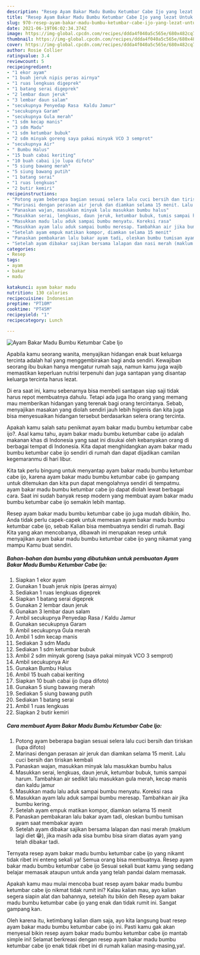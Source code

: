 ```yaml
---
description: "Resep Ayam Bakar Madu Bumbu Ketumbar Cabe Ijo yang lezat Untuk Jualan"
title: "Resep Ayam Bakar Madu Bumbu Ketumbar Cabe Ijo yang lezat Untuk Jualan"
slug: 970-resep-ayam-bakar-madu-bumbu-ketumbar-cabe-ijo-yang-lezat-untuk-jualan
date: 2021-06-19T06:02:34.374Z
image: https://img-global.cpcdn.com/recipes/ddda4f040a5c565e/680x482cq70/ayam-bakar-madu-bumbu-ketumbar-cabe-ijo-foto-resep-utama.jpg
thumbnail: https://img-global.cpcdn.com/recipes/ddda4f040a5c565e/680x482cq70/ayam-bakar-madu-bumbu-ketumbar-cabe-ijo-foto-resep-utama.jpg
cover: https://img-global.cpcdn.com/recipes/ddda4f040a5c565e/680x482cq70/ayam-bakar-madu-bumbu-ketumbar-cabe-ijo-foto-resep-utama.jpg
author: Rosie Collier
ratingvalue: 3.4
reviewcount: 5
recipeingredient:
- "1 ekor ayam"
- "1 buah jeruk nipis peras airnya"
- "1 ruas lengkuas digeprek"
- "1 batang serai digeprek"
- "2 lembar daun jeruk"
- "3 lembar daun salam"
- "secukupnya Penyedap Rasa  Kaldu Jamur"
- "secukupnya Garam"
- "secukupnya Gula merah"
- "1 sdm kecap manis"
- "3 sdm Madu"
- "1 sdm ketumbar bubuk"
- "2 sdm minyak goreng saya pakai minyak VCO 3 semprot"
- "secukupnya Air"
- " Bumbu Halus"
- "15 buah cabai keriting"
- "10 buah cabai ijo lupa difoto"
- "5 siung bawang merah"
- "5 siung bawang putih"
- "1 batang serai"
- "1 ruas lengkuas"
- "2 butir kemiri"
recipeinstructions:
- "Potong ayam beberapa bagian sesuai selera lalu cuci bersih dan tiriskan (lupa difoto)"
- "Marinasi dengan perasan air jeruk dan diamkan selama 15 menit. Lalu cuci bersih dan tiriskan kembali"
- "Panaskan wajan, masukkan minyak lalu masukkan bumbu halus"
- "Masukkan serai, lengkuas, daun jeruk, ketumbar bubuk, tumis sampai harum. Tambahkan air sedikit lalu masukkan gula merah, kecap manis dan kaldu jamur"
- "Masukkan madu lalu aduk sampai bumbu menyatu. Koreksi rasa"
- "Masukkan ayam lalu aduk sampai bumbu meresap. Tambahkan air jika bumbu kering."
- "Setelah ayam empuk matikan kompor, diamkan selama 15 menit"
- "Panaskan pembakaran lalu bakar ayam tadi, oleskan bumbu tumisan ayam saat membakar ayam"
- "Setelah ayam dibakar sajikan bersama lalapan dan nasi merah (maklum lagi diet 😁), jika masih ada sisa bumbu bisa siram diatas ayam yang telah dibakar tadi."
categories:
- Resep
tags:
- ayam
- bakar
- madu

katakunci: ayam bakar madu 
nutrition: 130 calories
recipecuisine: Indonesian
preptime: "PT10M"
cooktime: "PT45M"
recipeyield: "1"
recipecategory: Lunch

---
```



![Ayam Bakar Madu Bumbu Ketumbar Cabe Ijo](https://img-global.cpcdn.com/recipes/ddda4f040a5c565e/680x482cq70/ayam-bakar-madu-bumbu-ketumbar-cabe-ijo-foto-resep-utama.jpg)

Apabila kamu seorang wanita, menyajikan hidangan enak buat keluarga tercinta adalah hal yang menggembirakan bagi anda sendiri. Kewajiban seorang ibu bukan hanya mengatur rumah saja, namun kamu juga wajib memastikan keperluan nutrisi terpenuhi dan juga santapan yang disantap keluarga tercinta harus lezat.

Di era  saat ini, kamu sebenarnya bisa membeli santapan siap saji tidak harus repot membuatnya dahulu. Tetapi ada juga lho orang yang memang mau memberikan hidangan yang terenak bagi orang tercintanya. Sebab, menyajikan masakan yang diolah sendiri jauh lebih higienis dan kita juga bisa menyesuaikan hidangan tersebut berdasarkan selera orang tercinta. 



Apakah kamu salah satu penikmat ayam bakar madu bumbu ketumbar cabe ijo?. Asal kamu tahu, ayam bakar madu bumbu ketumbar cabe ijo adalah makanan khas di Indonesia yang saat ini disukai oleh kebanyakan orang di berbagai tempat di Indonesia. Kita dapat menghidangkan ayam bakar madu bumbu ketumbar cabe ijo sendiri di rumah dan dapat dijadikan camilan kegemaranmu di hari libur.

Kita tak perlu bingung untuk menyantap ayam bakar madu bumbu ketumbar cabe ijo, karena ayam bakar madu bumbu ketumbar cabe ijo gampang untuk ditemukan dan kita pun dapat mengolahnya sendiri di tempatmu. ayam bakar madu bumbu ketumbar cabe ijo dapat diolah lewat berbagai cara. Saat ini sudah banyak resep modern yang membuat ayam bakar madu bumbu ketumbar cabe ijo semakin lebih mantap.

Resep ayam bakar madu bumbu ketumbar cabe ijo juga mudah dibikin, lho. Anda tidak perlu capek-capek untuk memesan ayam bakar madu bumbu ketumbar cabe ijo, sebab Kalian bisa membuatnya sendiri di rumah. Bagi Kita yang akan mencobanya, dibawah ini merupakan resep untuk menyajikan ayam bakar madu bumbu ketumbar cabe ijo yang nikamat yang mampu Kamu buat sendiri.

<!--inarticleads1-->

##### Bahan-bahan dan bumbu yang dibutuhkan untuk pembuatan Ayam Bakar Madu Bumbu Ketumbar Cabe Ijo:

1. Siapkan 1 ekor ayam
1. Gunakan 1 buah jeruk nipis (peras airnya)
1. Sediakan 1 ruas lengkuas digeprek
1. Siapkan 1 batang serai digeprek
1. Gunakan 2 lembar daun jeruk
1. Gunakan 3 lembar daun salam
1. Ambil secukupnya Penyedap Rasa / Kaldu Jamur
1. Gunakan secukupnya Garam
1. Ambil secukupnya Gula merah
1. Ambil 1 sdm kecap manis
1. Sediakan 3 sdm Madu
1. Sediakan 1 sdm ketumbar bubuk
1. Ambil 2 sdm minyak goreng (saya pakai minyak VCO 3 semprot)
1. Ambil secukupnya Air
1. Gunakan  Bumbu Halus
1. Ambil 15 buah cabai keriting
1. Siapkan 10 buah cabai ijo (lupa difoto)
1. Gunakan 5 siung bawang merah
1. Sediakan 5 siung bawang putih
1. Sediakan 1 batang serai
1. Ambil 1 ruas lengkuas
1. Siapkan 2 butir kemiri




<!--inarticleads2-->

##### Cara membuat Ayam Bakar Madu Bumbu Ketumbar Cabe Ijo:

1. Potong ayam beberapa bagian sesuai selera lalu cuci bersih dan tiriskan (lupa difoto)
1. Marinasi dengan perasan air jeruk dan diamkan selama 15 menit. Lalu cuci bersih dan tiriskan kembali
1. Panaskan wajan, masukkan minyak lalu masukkan bumbu halus
1. Masukkan serai, lengkuas, daun jeruk, ketumbar bubuk, tumis sampai harum. Tambahkan air sedikit lalu masukkan gula merah, kecap manis dan kaldu jamur
1. Masukkan madu lalu aduk sampai bumbu menyatu. Koreksi rasa
1. Masukkan ayam lalu aduk sampai bumbu meresap. Tambahkan air jika bumbu kering.
1. Setelah ayam empuk matikan kompor, diamkan selama 15 menit
1. Panaskan pembakaran lalu bakar ayam tadi, oleskan bumbu tumisan ayam saat membakar ayam
1. Setelah ayam dibakar sajikan bersama lalapan dan nasi merah (maklum lagi diet 😁), jika masih ada sisa bumbu bisa siram diatas ayam yang telah dibakar tadi.




Ternyata resep ayam bakar madu bumbu ketumbar cabe ijo yang nikamt tidak ribet ini enteng sekali ya! Semua orang bisa membuatnya. Resep ayam bakar madu bumbu ketumbar cabe ijo Sesuai sekali buat kamu yang sedang belajar memasak ataupun untuk anda yang telah pandai dalam memasak.

Apakah kamu mau mulai mencoba buat resep ayam bakar madu bumbu ketumbar cabe ijo nikmat tidak rumit ini? Kalau kalian mau, ayo kalian segera siapin alat dan bahannya, setelah itu bikin deh Resep ayam bakar madu bumbu ketumbar cabe ijo yang enak dan tidak rumit ini. Sangat gampang kan. 

Oleh karena itu, ketimbang kalian diam saja, ayo kita langsung buat resep ayam bakar madu bumbu ketumbar cabe ijo ini. Pasti kamu gak akan menyesal bikin resep ayam bakar madu bumbu ketumbar cabe ijo mantab simple ini! Selamat berkreasi dengan resep ayam bakar madu bumbu ketumbar cabe ijo enak tidak ribet ini di rumah kalian masing-masing,ya!.


